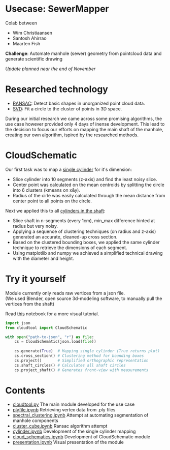 # Usecase: SewerMapper

Colab between
- Wim Christiaansen
- Santosh Ahirrao
- Maarten Fish

**Challenge**: Automate manhole (sewer) geometry from pointcloud data and generate scientific drawing

*Update planned near the end of November*

# Researched technology
- [RANSAC](http://www.hinkali.com/Education/PointCloud.pdf): Detect basic shapes in unorganized point cloud data.
- [SVD](https://meshlogic.github.io/posts/jupyter/curve-fitting/fitting-a-circle-to-cluster-of-3d-points/):  Fit a circle to the cluster of points in 3D space.

During our initial research we came across some promising algorithms, the use case however provided only 4 days of inense development. This lead to the decision to focus our efforts on mapping the main shaft of the manhole, creating our own algorithm, ispired by the researched methods.

# CloudSchematic

Our first task was to map a [single cylinder](https://github.com/FishMaarten/SewerMapper/blob/master/Notebooks/cylinder.ipynb) for it's dimension:
- Slice cylinder into 10 segments (z-axis) and find the least noisy slice.
- Center point was calculated on the mean centroids by splitting the circle into 6 clusters (kmeans on x&y).
- Radius of the cirle was easily calculated through the mean distance from center point to all points on the circle.

Next we applied this to all [cylinders in the shaft](https://github.com/FishMaarten/SewerMapper/blob/master/Notebooks/cloud_schematics.ipynb):
- Slice shaft in n-segments (every 1cm), min_max difference hinted at radius but very noisy.
- Applying a sequence of clustering techniques (on radius and z-axis) generated an accurate, cleaned-up cross section.
- Based on the clustered bounding boxes, we applied the same cylinder technique to retrieve the dimensions of each segment.
- Using matplotlib and numpy we achieved a simplified technical drawing with the diameter and height.

# Try it yourself

Module currently only reads raw vertices from a json file.  
(We used Blender, open source 3d-modeling software, to manually pull the vertices from the shaft)

Read [this](https://github.com/FishMaarten/SewerMapper/blob/master/Notebooks/presentation.ipynb) notebook for a more visual tutorial.

```py
import json
from cloudtool import CloudSchematic

with open("path-to-json", "r") as file:
    cs = CloudSchematic(json.load(file))
    
    cs.generate(True)  # Mapping single cylinder (True returns plot) 
    cs.cross_section() # Clustering method for bounding boxes
    cs.project()       # Simplified orthographic representation
    cs.shaft_circles() # Calculates all shaft circles
    cs.project_shaft() # Generates front-view with measurements
```
# Contents
- [cloudtool.py](https://github.com/FishMaarten/SewerMapper/blob/master/cloudtool.py) The main module developed for the use case
- [plyfile.ipynb](https://github.com/FishMaarten/SewerMapper/blob/master/Notebooks/plyfile.ipynb) Retrieving vertex data from .ply files
- [spectral_clustering.ipynb](https://github.com/FishMaarten/SewerMapper/blob/master/Notebooks/spectral_clustering.ipynb) Attempt at automating segmentation of manhole components
- [cluster_cube.ipynb](https://github.com/FishMaarten/SewerMapper/blob/master/Notebooks/cluster_cube.ipynb) Ransac algorithm attempt
- [cylinder.ipynb](https://github.com/FishMaarten/SewerMapper/blob/master/Notebooks/cylinder.ipynb) Development of the single cylinder mapping
- [cloud_schematics.ipynb](https://github.com/FishMaarten/SewerMapper/blob/master/Notebooks/cloud_schematics.ipynb) Development of CloudSchematic module
- [presentation.ipynb](https://github.com/FishMaarten/SewerMapper/blob/master/Notebooks/presentation.ipynb) Visual presentation of the module
